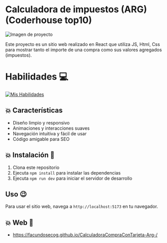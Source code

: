 # Calculadora de impuestos (ARG) (Coderhouse top10)

![Imagen de proyecto](https://firebasestorage.googleapis.com/v0/b/portafolio-web-49f55.appspot.com/o/miniaturasProyectos%2FproyectoJavascript.png?alt=media&token=17b3c0d2-cb1a-4827-80ed-e7f7920bf1d1)

Este proyecto es un sitio web realizado en React que utiliza JS, Html, Css para mostrar tanto el importe de una compra como sus valores agregados (impuestos).

# Habilidades :computer:

[![Mis Habilidades](https://skillicons.dev/icons?i=react,html,css,js)](https://skillicons.dev)

## :collision: Características 

- Diseño limpio y responsivo
- Animaciones y interacciones suaves
- Navegación intuitiva y fácil de usar
- Código amigable para SEO

## :collision: Instalación :rocket:

1. Clona este repositorio
2. Ejecuta `npm install` para instalar las dependencias
3. Ejecuta `npm run dev` para iniciar el servidor de desarrollo

## Uso :wink:

Para usar el sitio web, navega a `http://localhost:5173` en tu navegador.

## :collision: Web :rocket:
- https://facundosecog.github.io/CalculadoraCompraConTarjeta-Arg-/

